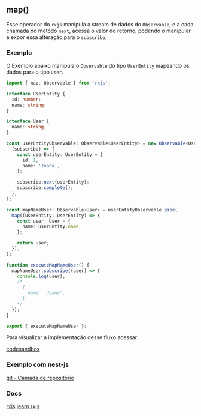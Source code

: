 ## map()

Esse operador do `rxjs` manipula a stream de dados do `Observable`, e a cada chamada do metódo `next`,
acessa o valor do retorno, podendo o manipular e expor essa alteração para o `subscribe`.

### Exemplo

O Exemplo abaixo manipula o `Observable` do tipo `UserEntity` mapeando os dados para o tipo `User`.

```typescript
import { map, Observable } from 'rxjs';

interface UserEntity {
  id: number;
  name: string;
}

interface User {
  name: string;
}

const userEntityObservable: Observable<UserEntity> = new Observable<UserEntity>(
  (subscribe) => {
    const userEntity: UserEntity = {
      id: 1,
      name: 'Joana',
    };

    subscribe.next(userEntity);
    subscribe.complete();
  },
);

const mapNameUser: Observable<User> = userEntityObservable.pipe(
  map((userEntity: UserEntity) => {
    const user: User = {
      name: userEntity.name,
    };

    return user;
  }),
);

function executeMapNameUser() {
  mapNameUser.subscribe((user) => {
    console.log(user);
    /*
      {
        name: 'Joana',
      }
    */
  });
}

export { executeMapNameUser };
```

Para visualizar a implementação desse fluxo acessar:

[codesandbox](https://codesandbox.io/s/rxjs-examples-4hrzln?file=/src/examples/map/rxjs-map.ts)

### Exemplo com nest-js

[git - Camada de repositório](https://github.com/Vbobell/nestjs-with-rxjs-example/blob/main/src/user/infra/repository/sqlite/user.repository.ts#L25)

### Docs

[rxjs](https://rxjs.dev/api/operators/map)
[learn rxjs](https://www.learnrxjs.io/learn-rxjs/operators/transformation/map)
